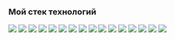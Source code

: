 ### Мой стек технологий

<img src="https://img.shields.io/badge/SQL-008080?style=for-the-badge"> <img src="https://img.shields.io/badge/MySQL-4682B4?style=for-the-badge&logo=MySQL&logoColor=white"> 
<img src="https://img.shields.io/badge/PostgreSQL-00BFFF?style=for-the-badge&logo=PostgreSQL&logoColor=white"> 
<img src="https://img.shields.io/badge/Microsoft SQL Server-D2691E?style=for-the-badge">
<img src="https://img.shields.io/badge/Python-20B2AA?style=for-the-badge&logo=Python&logoColor=white"> <img src="https://img.shields.io/badge/NumPy-FFA500?style=for-the-badge&logo=NumPy&logoColor=white"> 
<img src="https://img.shields.io/badge/Pandas-000080?style=for-the-badge&logo=Pandas&logoColor=white"> <img src="https://img.shields.io/badge/Matplotlib-556B2F?style=for-the-badge">
<img src="https://img.shields.io/badge/Google Colab-DAA520?style=for-the-badge&logo=Google Colab&logoColor=white"> <img src="https://img.shields.io/badge/Jupyter-FF7F50?style=for-the-badge&logo=Jupyter&logoColor=white"> 
<img src="https://img.shields.io/badge/Microsoft Excel-228B22?style=for-the-badge"> <img src="https://img.shields.io/badge/Microsoft PowerPoint-DC143C?style=for-the-badge"> 
<img src="https://img.shields.io/badge/Google Sheets-32CD32?style=for-the-badge&logo=Google Sheets&logoColor=white">
<img src="https://img.shields.io/badge/Visual Studio-6A5ACD?style=for-the-badge"> <img src="https://img.shields.io/badge/Visual Studio Code-1E90FF?style=for-the-badge">
<img src="https://img.shields.io/badge/Power BI-FF8C00?style=for-the-badge">

<!--
**darazazulina/darazazulina** is a ✨ _special_ ✨ repository because its `README.md` (this file) appears on your GitHub profile.

Here are some ideas to get you started:

- 🔭 I’m currently working on ...
- 🌱 I’m currently learning ...
- 👯 I’m looking to collaborate on ...
- 🤔 I’m looking for help with ...
- 💬 Ask me about ...
- 📫 How to reach me: ...
- 😄 Pronouns: ...
- ⚡ Fun fact: ...
-->
